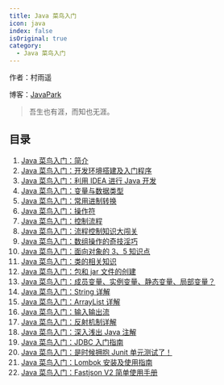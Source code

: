 ```yaml
---
title: Java 菜鸟入门
icon: java
index: false
isOriginal: true
category:
  - Java 菜鸟入门
---
```


作者：村雨遥

博客：[JavaPark](https://cunyu1943.github.io/JavaPark)

>   吾生也有涯，而知也无涯。

## 目录

1.  [Java 菜鸟入门：简介](2022-07-01-intro-to-java.md)
2.  [Java 菜鸟入门：开发环境搭建及入门程序](2022-07-02-jdk-install-and-hello-world.md)
3.  [Java 菜鸟入门：利用 IDEA 进行 Java 开发](2022-07-03-learn-java-with-idea.md)
4.  [Java 菜鸟入门：变量与数据类型](2022-07-04-variable-and-datatype.md)
5.  [Java 菜鸟入门：常用进制转换](2022-07-05-binary-convert.md)
6.  [Java 菜鸟入门：操作符](2022-07-06-operator.md)
7.  [Java 菜鸟入门：控制流程](2022-07-07-control-process.md)
8.  [Java 菜鸟入门：流程控制知识大闯关](2022-11-27-loop-in-action.md)
9.  [Java 菜鸟入门：数组操作的奇技淫巧](2022-07-08-how-to-operate-array.md)
10. [Java 菜鸟入门：面向对象的 3、5 知识点](2022-07-09-oop-1.md)
11.  [Java 菜鸟入门：类的相关知识](2022-07-10-oop-2.md)
12.  [Java 菜鸟入门：包和 jar 文件的创建](2022-07-11-oop-3.md)
13.  [Java 菜鸟入门：成员变量、实例变量、静态变量、局部变量？](2022-07-12-all-kinds-of-variable.md)
14.  [Java 菜鸟入门：String 详解](2022-07-13-string.md)
15.  [Java 菜鸟入门：ArrayList 详解](2022-07-14-arraylist.md)
16.  [Java 菜鸟入门：输入输出流](2022-07-15-in-out-stream.md)
17.  [Java 菜鸟入门：反射机制详解](2022-07-16-reflection.md)
18.  [Java 菜鸟入门：深入浅出 Java 注解](2022-07-21-annotations.md)
19.  [Java 菜鸟入门：JDBC 入门指南](2022-07-17-jdbc-introduction.md)
20.  [Java 菜鸟入门：是时候拥抱 Junit 单元测试了！](2022-07-18-test-with-junit.md)
21.  [Java 菜鸟入门：Lombok 安装及使用指南](2022-07-19-lombok-install-and-usage.md)
22.  [Java 菜鸟入门：Fastjson V2 简单使用手册](2022-07-20-fastjson2-quickstart.md)
